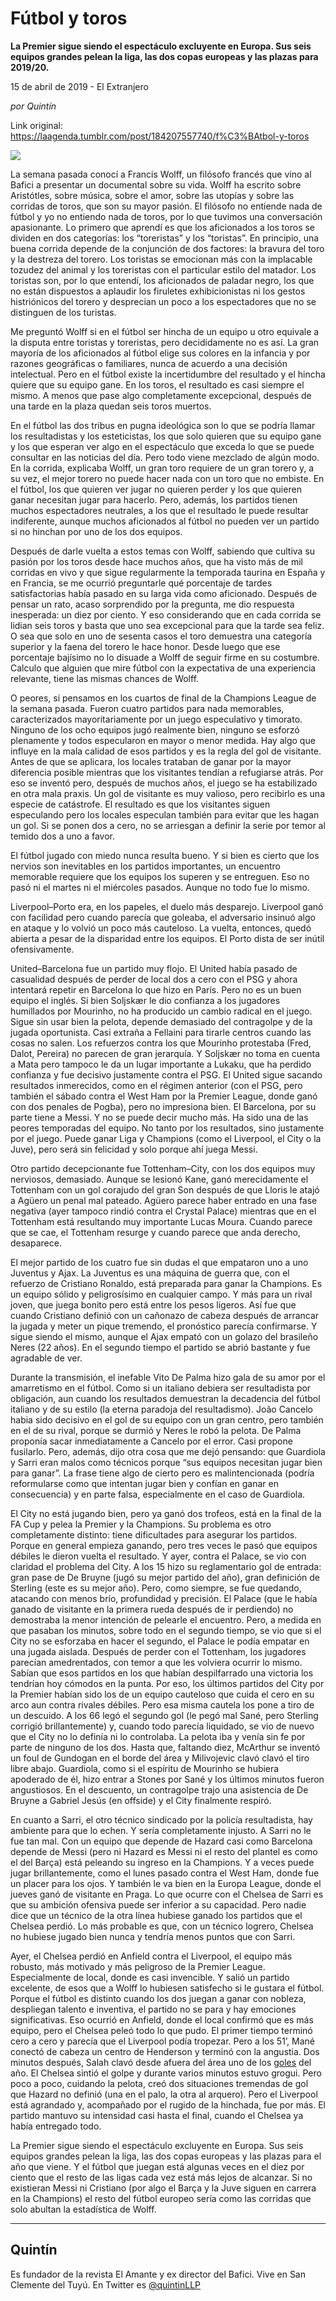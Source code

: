 # Fútbol y toros

**La Premier sigue siendo el espectáculo excluyente en Europa. Sus seis equipos grandes pelean la liga, las dos copas europeas y las plazas para 2019/20.**

15 de abril de 2019 - El Extranjero

_por Quintín_

Link original: https://laagenda.tumblr.com/post/184207557740/f%C3%BAtbol-y-toros

![](https://64.media.tumblr.com/72c66088a0e5a73b93b007f0b1e0e614/cabe8b81b6648f7a-29/s500x750/bc739c4a2e9e4ffeb2512985df33f7671443a6da.jpg)


La semana pasada conocí a Francis Wolff, un filósofo francés que vino al Bafici a presentar un documental sobre su vida. Wolff ha escrito sobre Aristótles, sobre música, sobre el amor, sobre las utopías y sobre las corridas de toros, que son su mayor pasión. El filósofo no entiende nada de fútbol y yo no entiendo nada de toros, por lo que tuvimos una conversación apasionante. Lo primero que aprendí es que los aficionados a los toros se dividen en dos categorías: los “toreristas” y los “toristas”. En principio, una buena corrida depende de la conjunción de dos factores: la bravura del toro y la destreza del torero. Los toristas se emocionan más con la implacable tozudez del animal y los toreristas con el particular estilo del matador. Los toristas son, por lo que entendí, los aficionados de paladar negro, los que no están dispuestos a aplaudir los firuletes exhibicionistas ni los gestos histriónicos del torero y desprecian un poco a los espectadores que no se distinguen de los turistas. 

Me preguntó Wolff si en el fútbol ser hincha de un equipo u otro equivale a la disputa entre toristas y toreristas, pero decididamente no es así. La gran mayoría de los aficionados al fútbol elige sus colores en la infancia y por razones geográficas o familiares, nunca de acuerdo a una decisión intelectual. Pero en el fútbol existe la incertidumbre del resultado y el hincha quiere que su equipo gane. En los toros, el resultado es casi siempre el mismo. A menos que pase algo completamente excepcional, después de una tarde en la plaza quedan seis toros muertos. 

En el fútbol las dos tribus en pugna ideológica son lo que se podría llamar los resultadistas y los esteticistas, los que solo quieren que su equipo gane y los que esperan ver algo en el espectáculo que exceda lo que se puede consultar en las noticias del día. Pero todo viene mezclado de algún modo. En la corrida, explicaba Wolff, un gran toro requiere de un gran torero y, a su vez, el mejor torero no puede hacer nada con un toro que no embiste. En el fútbol, los que quieren ver jugar no quieren perder y los que quieren ganar necesitan jugar para hacerlo. Pero, además, los partidos tienen muchos espectadores neutrales, a los que el resultado le puede resultar indiferente, aunque muchos aficionados al fútbol no pueden ver un partido si no hinchan por uno de los dos equipos.

Después de darle vuelta a estos temas con Wolff, sabiendo que cultiva su pasión por los toros desde hace muchos años, que ha visto más de mil corridas en vivo y que sigue regularmente la temporada taurina en España y en Francia, se me ocurrió preguntarle qué porcentaje de tardes satisfactorias había pasado en su larga vida como aficionado. Después de pensar un rato, acaso sorprendido por la pregunta, me dio respuesta inesperada: un diez por ciento. Y eso considerando que en cada corrida se lidian seis toros y basta que uno sea excepcional para que la tarde sea feliz. O sea que solo en uno de sesenta casos el toro demuestra una categoría superior y la faena del torero le hace honor. Desde luego que ese porcentaje bajísimo no lo disuade a Wolff de seguir firme en su costumbre. Calculo que alguien que mire fútbol con la expectativa de una experiencia relevante, tiene las mismas chances de Wolff. 

O peores, si pensamos en los cuartos de final de la Champions League de la semana pasada. Fueron cuatro partidos para nada memorables, caracterizados mayoritariamente por un juego especulativo y timorato. Ninguno de los ocho equipos jugó realmente bien, ninguno se esforzó plenamente y todos especularon en mayor o menor medida. Hay algo que influye en la mala calidad de esos partidos y es la regla del gol de visitante. Antes de que se aplicara, los locales trataban de ganar por la mayor diferencia posible mientras que los visitantes tendían a refugiarse atrás. Por eso se inventó pero, después de muchos años, el juego se ha estabilizado en otra mala praxis. Un gol de visitante es muy valioso, pero recibirlo es una especie de catástrofe. El resultado es que los visitantes siguen especulando pero los locales especulan también para evitar que les hagan un gol. Si se ponen dos a cero, no se arriesgan a definir la serie por temor al temido dos a uno a favor. 

El fútbol jugado con miedo nunca resulta bueno. Y si bien es cierto que los nervios son inevitables en los partidos importantes, un encuentro memorable requiere que los equipos los superen y se entreguen. Eso no pasó ni el martes ni el miércoles pasados. Aunque no todo fue lo mismo. 

Liverpool–Porto era, en los papeles, el duelo más desparejo. Liverpool ganó con facilidad pero cuando parecía que goleaba, el adversario insinuó algo en ataque y lo volvió un poco más cauteloso. La vuelta, entonces, quedó abierta a pesar de la disparidad entre los equipos. El Porto dista de ser inútil ofensivamente. 

United–Barcelona fue un partido muy flojo. El United había pasado de casualidad después de perder de local dos a cero con el PSG y ahora intentará repetir en Barcelona lo que hizo en París. Pero no es un buen equipo el inglés. Si bien Soljskær le dio confianza a los jugadores humillados por Mourinho, no ha producido un cambio radical en el juego. Sigue sin usar bien la pelota, depende demasiado del contragolpe y de la jugada oportunista. Casi extraña a Fellaini para tirarle centros cuando las cosas no salen. Los refuerzos contra los que Mourinho protestaba (Fred, Dalot, Pereira) no parecen de gran jerarquía. Y Soljskær no toma en cuenta a Mata pero tampoco le da un lugar importante a Lukaku, que ha perdido confianza y fue decisivo justamente contra el PSG. El United sigue sacando resultados inmerecidos, como en el régimen anterior (con el PSG, pero también el sábado contra el West Ham por la Premier League, donde ganó con dos penales de Pogba), pero no impresiona bien. El Barcelona, por su parte tiene a Messi. Y no se puede decir mucho más. Ha sido una de las peores temporadas del equipo. No tanto por los resultados, sino justamente por el juego. Puede ganar Liga y Champions (como el Liverpool, el City o la Juve), pero será sin felicidad y solo porque ahí juega Messi.

Otro partido decepcionante fue Tottenham–City, con los dos equipos muy nerviosos, demasiado. Aunque se lesionó Kane, ganó merecidamente el Tottenham con un gol corajudo del gran Son después de que Lloris le atajó a Agüero un penal mal pateado. Agüero parece haber entrado en una fase negativa (ayer tampoco rindió contra el Crystal Palace) mientras que en el Tottenham está resultando muy importante Lucas Moura. Cuando parece que se cae, el Tottenham resurge y cuando parece que anda derecho, desaparece.



El mejor partido de los cuatro fue sin dudas el que empataron uno a uno Juventus y Ajax. La Juventus es una máquina de guerra que, con el refuerzo de Cristiano Ronaldo, está preparada para ganar la Champions. Es un equipo sólido y peligrosísimo en cualquier campo. Y más para un rival joven, que juega bonito pero está entre los pesos ligeros. Así fue que cuando Cristiano definió con un cañonazo de cabeza después de arrancar la jugada y meter un pique tremendo, el pronóstico parecía confirmarse. Y sigue siendo el mismo, aunque el Ajax empató con un golazo del brasileño Neres (22 años). En el segundo tiempo el partido se abrió bastante y fue agradable de ver. 

Durante la transmisión, el inefable Vito De Palma hizo gala de su amor por el amarretismo en el fútbol. Como si un italiano debiera ser resultadista por obligación, aun cuando los resultados demuestran la decadencia del fútbol italiano y de su estilo (la eterna paradoja del resultadismo). João Cancelo habia sido decisivo en el gol de su equipo con un gran centro, pero también en el de su rival, porque se durmió y Neres le robó la pelota. De Palma proponía sacar inmediatamente a Cancelo por el error. Casi propone fusilarlo. Pero, además, dijo otra cosa que me dejó pensando: que Guardiola y Sarri eran malos como técnicos porque “sus equipos necesitan jugar bien para ganar”. La frase tiene algo de cierto pero es malintencionada (podría reformularse como que intentan jugar bien y confían en ganar en consecuencia) y en parte falsa, especialmente en el caso de Guardiola.

El City no está jugando bien, pero ya ganó dos trofeos, está en la final de la FA Cup y pelea la Premier y la Champions. Su problema es otro completamente distinto: tiene dificultades para asegurar los partidos. Porque en general empieza ganando, pero tres veces le pasó que equipos débiles le dieron vuelta el resultado. Y ayer, contra el Palace, se vio con claridad el problema del City. A los 15 hizo su reglamentario gol de entrada: gran pase de De Bruyne (jugó su mejor partido del año), gran definición de Sterling (este es su mejor año). Pero, como siempre, se fue quedando, atacando con menos brío, profundidad y precisión. El Palace (que le había ganado de visitante en la primera rueda después de ir perdiendo) no demostraba la menor intención de pelearle el encuentro. Pero, a medida en que pasaban los minutos, sobre todo en el segundo tiempo, se vio que si el City no se esforzaba en hacer el segundo, el Palace le podía empatar en una jugada aislada. Después de perder con el Tottenham, los jugadores parecían amedrentados, con temor a que les volviera ocurrir lo mismo. Sabían que esos partidos en los que habían despilfarrado una victoria los tendrían hoy cómodos en la punta. Por eso, los últimos partidos del City por la Premier habían sido los de un equipo cauteloso que cuida el cero en su arco aun contra rivales débiles. Pero esa misma cautela los pone a tiro de un descuido. A los 66 legó el segundo gol (le pegó mal Sané, pero Sterling corrigió brillantemente) y, cuando todo parecía liquidado, se vio de nuevo que el City no lo definía ni lo controlaba. La pelota iba y venía sin fe por parte de ninguno de los dos. Hasta que, faltando diez, McArthur se inventó un foul de Gundogan en el borde del área y Milivojevic clavó clavó el tiro libre abajo. Guardiola, como si el espíritu de Mourinho se hubiera apoderado de él, hizo entrar a Stones por Sané y los últimos minutos fueron angustiosos. En el descuento, un contragolpe trajo una asistencia de De Bruyne a Gabriel Jesús (en offside) y el City finalmente respiró.

En cuanto a Sarri, el otro técnico sindicado por la policía resultadista, hay ambiente para que lo echen. Y sería completamente injusto. A Sarri no le fue tan mal. Con un equipo que depende de Hazard casi como Barcelona depende de Messi (pero ni Hazard es Messi ni el resto del plantel es como el del Barça) está peleando su ingreso en la Champions. Y a veces puede jugar brillantemente, como el lunes pasado contra el West Ham, donde fue un placer para los ojos. Y también le va bien en la Europa League, donde el jueves ganó de visitante en Praga. Lo que ocurre con el Chelsea de Sarri es que su ambición ofensiva puede ser inferior a su capacidad. Pero nadie dice que un técnico de la otra línea hubiese ganado los partidos que el Chelsea perdió. Lo más probable es que, con un técnico logrero, Chelsea no hubiese jugado bien nunca y tendría menos puntos que con Sarri.

Ayer, el Chelsea perdió en Anfield contra el Liverpool, el equipo más robusto, más motivado y más peligroso de la Premier League. Especialmente de local, donde es casi invencible. Y salió un partido excelente, de esos que a Wolff lo hubiesen satisfecho si le gustara el fútbol. Porque el fútbol es distinto cuando los dos juegan a ganar con nobleza, despliegan talento e inventiva, el partido no se para y hay emociones significativas. Eso ocurrió en Anfield, donde el local confirmó que es más equipo, pero el Chelsea peleó todo lo que pudo. El primer tiempo terminó cero a cero y parecía que el Liverpool podía tropezar. Pero a los 51’, Mané conectó de cabeza un centro de Henderson y terminó con la angustia. Dos minutos después, Salah clavó desde afuera del área uno de los [goles](https://www.youtube.com/watch?v=VV0GbexA2is) del año. El Chelsea sintió el golpe y durante varios minutos estuvo grogui. Pero poco a poco, cuidando la pelota, creó dos situaciones tremendas de gol que Hazard no definió (una en el palo, la otra al arquero). Pero el Liverpool está agrandado y, acompañado por el rugido de la hinchada, fue por más. El partido mantuvo su intensidad casi hasta el final, cuando el Chelsea ya había entregado todo. 

La Premier sigue siendo el espectáculo excluyente en Europa. Sus seis equipos grandes pelean la liga, las dos copas europeas y las plazas para el año que viene. Y el fútbol que juegan está algunas veces en el diez por ciento que el resto de las ligas cada vez está más lejos de alcanzar. Si no existieran Messi ni Cristiano (por algo el Barça y la Juve siguen en carrera en la Champions) el resto del fútbol europeo sería como las corridas que solo abultan la estadística de Wolff.  



---

Quintín
-------

 Es fundador de la revista El Amante y ex director del Bafici. Vive en San Clemente del Tuyú. En Twitter es [@quintinLLP](https://twitter.com/quintinLLP) 

